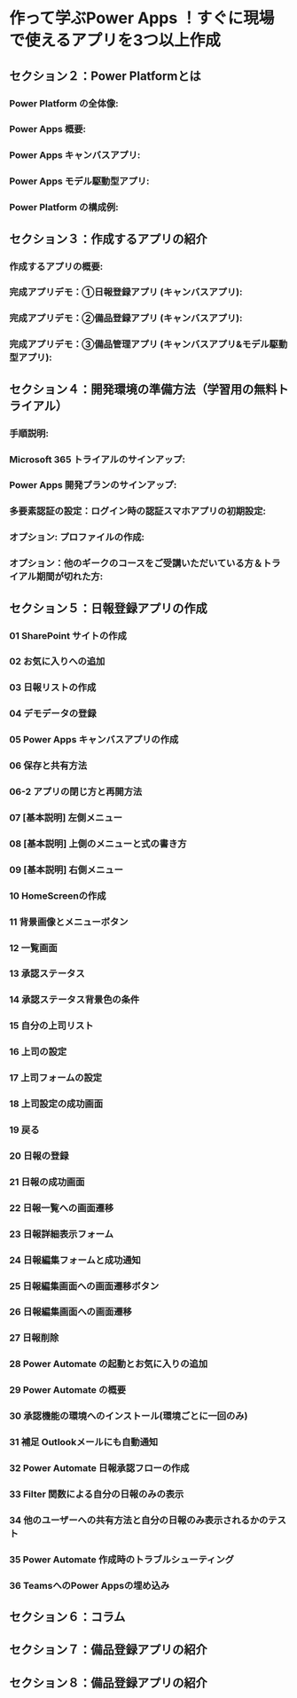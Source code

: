 # 作って学ぶPower Apps ！すぐに現場で使えるアプリを3つ以上作成

## セクション２：Power Platformとは

### Power Platform の全体像:

### Power Apps 概要:

### Power Apps キャンバスアプリ:

### Power Apps モデル駆動型アプリ:

### Power Platform の構成例:

## セクション３：作成するアプリの紹介

### 作成するアプリの概要:

### 完成アプリデモ：①日報登録アプリ (キャンバスアプリ):

### 完成アプリデモ：②備品登録アプリ (キャンバスアプリ):

### 完成アプリデモ：③備品管理アプリ (キャンバスアプリ&モデル駆動型アプリ):

## セクション４：開発環境の準備方法（学習用の無料トライアル）

### 手順説明:

### Microsoft 365 トライアルのサインアップ:

### Power Apps 開発プランのサインアップ:

### 多要素認証の設定：ログイン時の認証スマホアプリの初期設定:

### オプション: プロファイルの作成:

### オプション：他のギークのコースをご受講いただいている方＆トライアル期間が切れた方:

## セクション５：日報登録アプリの作成

### 01 SharePoint サイトの作成

### 02 お気に入りへの追加

### 03 日報リストの作成

### 04 デモデータの登録

### 05 Power Apps キャンバスアプリの作成

### 06 保存と共有方法

### 06-2 アプリの閉じ方と再開方法

### 07 [基本説明] 左側メニュー

### 08 [基本説明] 上側のメニューと式の書き方

### 09 [基本説明] 右側メニュー

### 10 HomeScreenの作成

### 11 背景画像とメニューボタン

### 12 一覧画面

### 13 承認ステータス

### 14 承認ステータス背景色の条件

### 15 自分の上司リスト

### 16 上司の設定

### 17 上司フォームの設定

### 18 上司設定の成功画面

### 19 戻る

### 20 日報の登録

### 21 日報の成功画面

### 22 日報一覧への画面遷移

### 23 日報詳細表示フォーム

### 24 日報編集フォームと成功通知

### 25 日報編集画面への画面遷移ボタン

### 26 日報編集画面への画面遷移

### 27 日報削除

### 28 Power Automate の起動とお気に入りの追加

### 29 Power Automate の概要

### 30 承認機能の環境へのインストール(環境ごとに一回のみ)

### 31 補足 Outlookメールにも自動通知

### 32 Power Automate 日報承認フローの作成

### 33 Filter 関数による自分の日報のみの表示

### 34 他のユーザーへの共有方法と自分の日報のみ表示されるかのテスト

### 35 Power Automate 作成時のトラブルシューティング

### 36 TeamsへのPower Appsの埋め込み

## セクション６：コラム

## セクション７：備品登録アプリの紹介

## セクション８：備品登録アプリの紹介